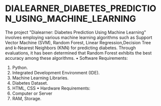 # DIALEARNER_DIABETES_PREDICTION_USING_MACHINE_LEARNING
The project "Dialearner: Diabetes Prediction Using Machine Learning" involves employing various machine learning 
algorithms such as Support Vector Machine (SVM), Random Forest, Linear Regression,Decision Tree and k-Nearest 
Neighbors (KNN) for predicting diabetes. Through evaluations, it has been determined that Random Forest exhibits the 
best accuracy among these algorithms. 
• Software Requirements: 
1) Python. 
2) Integrated Development Environment (IDE). 
3) Machine Learning Libraries. 
4) Diabetes Dataset. 
5) HTML, CSS 
• Hardware Requirements: 
1) Computer or Server 
2) RAM, Storage. 
